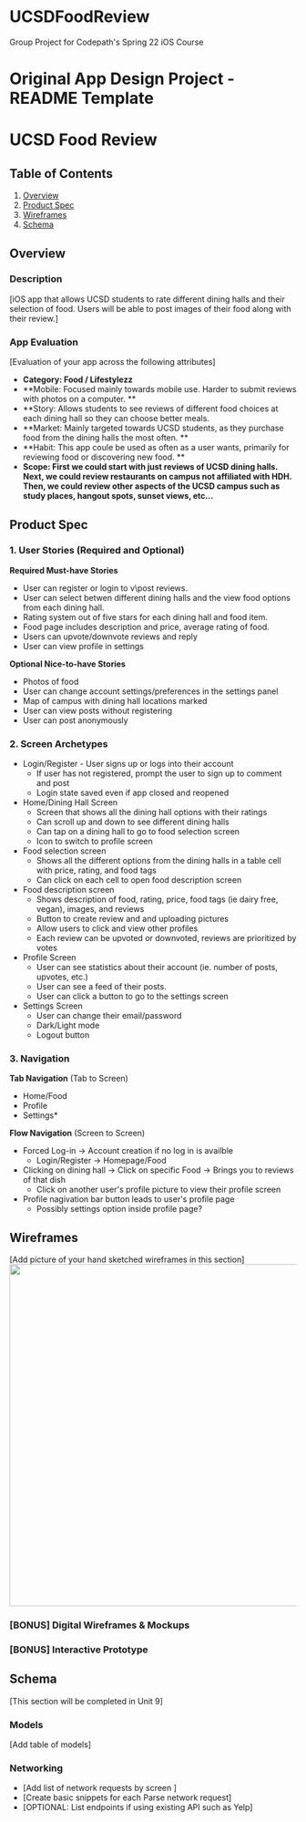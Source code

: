 # UCSDFoodReview
Group Project for Codepath's Spring 22 iOS Course

Original App Design Project - README Template
===

# UCSD Food Review

## Table of Contents
1. [Overview](#Overview)
1. [Product Spec](#Product-Spec)
1. [Wireframes](#Wireframes)
2. [Schema](#Schema)

## Overview
### Description
[iOS app that allows UCSD students to rate different dining halls and their selection of food. Users will be able to post images of their food along with their 
 review.]

### App Evaluation
[Evaluation of your app across the following attributes]
- **Category: Food / Lifestylezz**
- **Mobile: Focused mainly towards mobile use. Harder to submit reviews with photos on a computer. **
- **Story: Allows students to see reviews of different food choices at each dining hall so they can choose better meals. 
- **Market: Mainly targeted towards UCSD students, as they purchase food from the dining halls the most often. **
- **Habit: This app coule be used as often as a user wants, primarily for reviewing food or discovering new food. **
- **Scope: First we could start with just reviews of UCSD dining halls. Next, we could review restaurants on campus not affiliated with HDH. Then, we could review other aspects of the UCSD campus such as study places, hangout spots, sunset views, etc...**

## Product Spec

### 1. User Stories (Required and Optional)

**Required Must-have Stories**

* User can register or login to v\post reviews. 
* User can select betwen different dining halls and the view food options from each dining hall. 
* Rating system out of five stars for each dining hall and food item.
* Food page includes description and price, average rating of food.
* Users can upvote/downvote reviews and reply
* User can view profile in settings

**Optional Nice-to-have Stories**

* Photos of food
* User can change account settings/preferences in the settings panel
* Map of campus with dining hall locations marked
* User can view posts without registering
* User can post anonymously 

### 2. Screen Archetypes

* Login/Register - User signs up or logs into their account
   * If user has not registered, prompt the user to sign up to comment and post
   * Login state saved even if app closed and reopened
* Home/Dining Hall Screen 
   * Screen that shows all the dining hall options with their ratings
   * Can scroll up and down to see different dining halls
   * Can tap on a dining hall to go to food selection screen
   * Icon to switch to profile screen
* Food selection screen
   * Shows all the different options from the dining halls in a table cell with price, rating, and food tags
   * Can click on each cell to open food description screen
* Food description screen
   * Shows description of food, rating, price, food tags (ie dairy free, vegan), images, and reviews
   * Button to create review and and uploading pictures
   * Allow users to click and view other profiles
   * Each review can be upvoted or downvoted, reviews are prioritized by votes
* Profile Screen
   * User can see statistics about their account (ie. number of posts, upvotes, etc.)
   * User can see a feed of their posts.
   * User can click a button to go to the settings screen
* Settings Screen
   * User can change their email/password
   * Dark/Light mode
   * Logout button

### 3. Navigation

**Tab Navigation** (Tab to Screen)

* Home/Food
* Profile
* Settings*

**Flow Navigation** (Screen to Screen)

* Forced Log-in -> Account creation if no log in is availble
   * Login/Register -> Homepage/Food
* Clicking on dining hall -> Click on specific Food -> Brings you to reviews of that dish
   * Click on another user's profile picture to view their profile screen
* Profile nagivation bar button leads to user's profile page
   * Possibly settings option inside profile page?

## Wireframes
[Add picture of your hand sketched wireframes in this section]
<img src="![image](https://user-images.githubusercontent.com/65835856/155865885-b62b1bb0-21dd-4695-a43e-0b8de104280a.jpeg)" width=600>

### [BONUS] Digital Wireframes & Mockups

### [BONUS] Interactive Prototype

## Schema 
[This section will be completed in Unit 9]
### Models
[Add table of models]
### Networking
- [Add list of network requests by screen ]
- [Create basic snippets for each Parse network request]
- [OPTIONAL: List endpoints if using existing API such as Yelp]
